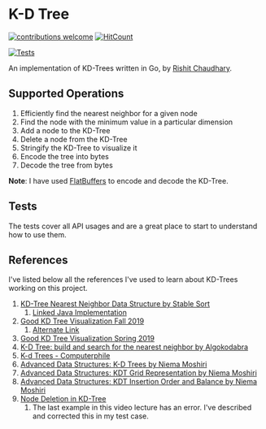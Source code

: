 # K-D Tree

[![contributions welcome](https://img.shields.io/badge/contributions-welcome-brightgreen.svg?style=flat)](https://github.com/dwyl/esta/issues)
[![HitCount](https://hits.dwyl.com/rishitc/go-kd-tree.svg)](https://hits.dwyl.com/rishitc/go-kd-tree)

[![Tests](https://github.com/rishitc/go-kd-tree/actions/workflows/run-go-tests.yml/badge.svg?branch=main)](https://github.com/rishitc/go-kd-tree/actions/workflows/run-go-tests.yml)

An implementation of KD-Trees written in Go, by [Rishit Chaudhary](https://github.com/rishitc).

## Supported Operations

1. Efficiently find the nearest neighbor for a given node
1. Find the node with the minimum value in a particular dimension
1. Add a node to the KD-Tree
1. Delete a node from the KD-Tree
1. Stringify the KD-Tree to visualize it
1. Encode the tree into bytes
1. Decode the tree from bytes

**Note**:
I have used [FlatBuffers](https://flatbuffers.dev/) to encode and decode the KD-Tree.

## Tests

The tests cover all API usages and are a great place to start to understand how to use them.

## References

I've listed below all the references I've used to learn about KD-Trees working on this project.

1. [KD-Tree Nearest Neighbor Data Structure by Stable Sort](https://youtu.be/Glp7THUpGow?si=gw1s-XTOxpWHvnZ3)
    1. [Linked Java Implementation](https://bitbucket.org/StableSort/play/src/master/src/com/stablesort/kdtree/KDTree.java)
1. [Good KD Tree Visualization Fall 2019](https://courses.engr.illinois.edu/cs225/fa2019/notes/kd-tree/)
    1. [Alternate Link](https://courses.engr.illinois.edu/cs225/fa2019/resources/kd-tree/)
1. [Good KD Tree Visualization Spring 2019](https://courses.engr.illinois.edu/cs225/sp2019/notes/kd-tree/)
1. [K-D Tree: build and search for the nearest neighbor by Algokodabra](https://youtu.be/ivdmGcZo6U8?si=pW7L58qt63NYpnkO)
1. [K-d Trees - Computerphile](https://youtu.be/BK5x7IUTIyU?si=Ub1g9a601gTtLI73)
1. [Advanced Data Structures: K-D Trees by Niema Moshiri](https://youtu.be/XG4zpiJAkD4?si=UK5haTuLBahgQ2-G)
1. [Advanced Data Structures: KDT Grid Representation by Niema Moshiri](https://youtu.be/CYS2BIa79Os?si=pEYqRAGAZ7Daj3sU)
1. [Advanced Data Structures: KDT Insertion Order and Balance by Niema Moshiri](https://youtu.be/X46vqqutpBA?si=K5WMmBE7qq7aHMD-)
1. [Node Deletion in KD-Tree](https://youtu.be/DkBNF98MV1Q?si=TvFJ-sBjXBCMiSV5)
    1. The last example in this video lecture has an error. I've described and corrected this in my test case.
